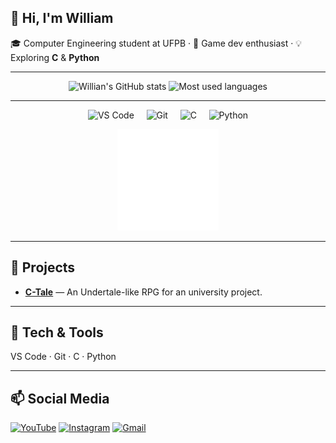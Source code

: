 ## 🤠 Hi, I'm William

🎓 Computer Engineering student at UFPB · 👾 Game dev enthusiast · 💡 Exploring **C** & **Python**

---

<div align="center">
  <img height="160" src="https://github-readme-stats.vercel.app/api?username=williamdants62&include_all_commits=true&show_icons=true&theme=dark" alt="Willian's GitHub stats" />
  <img height="160" src="https://github-readme-stats.vercel.app/api/top-langs/?username=williamdants62&layout=compact&theme=dark" alt="Most used languages" />
</div>

---

<p align="center">
  <img alt="VS Code" height="40" src="https://cdn.jsdelivr.net/gh/devicons/devicon@latest/icons/vscode/vscode-original.svg" />
  &nbsp;&nbsp;&nbsp;
  <img alt="Git" height="40" src="https://cdn.jsdelivr.net/gh/devicons/devicon@latest/icons/git/git-original.svg"/>
  &nbsp;&nbsp;&nbsp;
  <img alt="C" height="40" src="https://cdn.jsdelivr.net/gh/devicons/devicon@latest/icons/c/c-original.svg"/>
  &nbsp;&nbsp;&nbsp;
  <img alt="Python" height="40" src="https://cdn.jsdelivr.net/gh/devicons/devicon@latest/icons/python/python-original.svg"/>
</p>

<p align="center">
  <img src="assets/bila-head-png.gif" />
</p>

---

## 🚀 Projects
- **[C-Tale](https://github.com/danilocb21/projeto-rpg)** — An Undertale-like RPG for an university project.

---

## 🧰 Tech & Tools
VS Code · Git · C · Python

---

## 📫 Social Media
[![YouTube](https://img.shields.io/badge/YouTube-FF0000?style=for-the-badge&logo=youtube&logoColor=white)](https://www.youtube.com/@ElBila69)
[![Instagram](https://img.shields.io/badge/-Instagram-%23E4405F?style=for-the-badge&logo=instagram&logoColor=white)](https://instagram.com/williamdants06)
[![Gmail](https://img.shields.io/badge/-Gmail-%23333?style=for-the-badge&logo=gmail&logoColor=white)](mailto:william.dantas@academico.ufpb.br)
